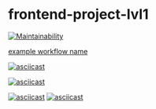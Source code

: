 # frontend-project-lvl1

[![Maintainability](https://api.codeclimate.com/v1/badges/a99a88d28ad37a79dbf6/maintainability)](https://codeclimate.com/github/codeclimate/codeclimate/maintainability)

[example workflow name](https://github.com/actions/hello-world/workflows/Greet%20Everyone/badge.svg)

[![asciicast](https://asciinema.org/a/9spvDyWENEmBZfgB8wxkNmBY0.svg)](https://asciinema.org/a/9spvDyWENEmBZfgB8wxkNmBY0)

[![asciicast](https://asciinema.org/a/358392.svg)](https://asciinema.org/a/358392)

[![asciicast](https://asciinema.org/a/358731.svg)](https://asciinema.org/a/358731)
[![asciicast](https://asciinema.org/a/358776.svg)](https://asciinema.org/a/358776)